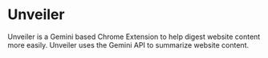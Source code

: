 # Unveiler

Unveiler is a Gemini based Chrome Extension to help digest website content more easily. Unveiler uses the Gemini API to summarize website content.
